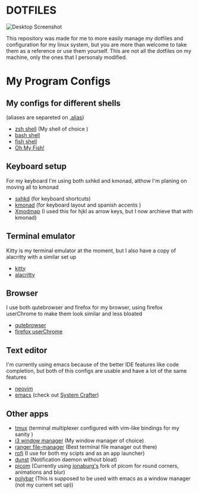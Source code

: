 # **DOTFILES**

![Desktop
Screenshot](https://github.com/migueldeoleiros/dotfiles/blob/master/.screenshots/desktop_scrot.png?raw=true)

This repository was made for me to more easily manage my dotfiles and
configuration for my linux system, but you are more than welcome to take
them as a reference or use them yourself. This are not all the dotfiles
on my machine, only the ones that I personaly modified.

# My Program Configs

## My configs for different shells 
(aliases are separeted on [.alias](https://github.com/migueldeoleiros/dotfiles/blob/master/.alias))
* [zsh shell](https://github.com/migueldeoleiros/dotfiles/blob/master/.zshrc) (My shell of choice )
* [bash shell](https://github.com/migueldeoleiros/dotfiles/blob/master/.bashrc)
* [fish shell](https://github.com/migueldeoleiros/dotfiles/tree/master/.config/fish)
* [Oh My Fish!](https://github.com/migueldeoleiros/dotfiles/tree/master/.config/omf)
        
## Keyboard setup
For my keyboard I'm using both sxhkd and kmonad, althow I'm planing on moving all to kmonad
* [sxhkd](https://github.com/migueldeoleiros/dotfiles/tree/master/.config/sxhkd) (for keyboard shortcuts)
* [kmonad](https://github.com/migueldeoleiros/dotfiles/tree/master/.config/kmonad) (for keyboard layout and spanish accents )
* [Xmodmap](https://github.com/migueldeoleiros/dotfiles/blob/master/.Xmodmap) (I used this for hjkl as arrow keys, but I now archieve that with kmonad)
        
## Terminal emulator
Kitty is my terminal emulator at the moment, but I also have a copy of alacritty with a similar set up
* [kitty](https://github.com/migueldeoleiros/dotfiles/tree/master/.config/kitty) 
* [alacritty](https://github.com/migueldeoleiros/dotfiles/tree/master/.config/alacritty)
        
## Browser
I use both qutebrowser and firefox for my browser, using firefox userChrome to make them look similar and less bloated
* [qutebrowser](https://github.com/migueldeoleiros/dotfiles/tree/master/.config/qutebrowser)
* [firefox userChrome](https://github.com/migueldeoleiros/dotfiles/tree/master/.mozilla/firefox/npjby8q7.default-release/chrome) 

## Text editor
I'm currently using emacs because of the better IDE features like code completion, but both of this configs are usable and have a lot of the same features
* [neovim](https://github.com/migueldeoleiros/dotfiles/blob/master/.config/nvim) 
* [emacs](https://github.com/migueldeoleiros/dotfiles/tree/master/.emacs.d) (check out [System Crafter](https://systemcrafters.cc/))
        
## Other apps
* [tmux](https://github.com/migueldeoleiros/dotfiles/blob/master/.config/tmux) (terminal multiplexer configured with vim-like bindings for my sanity )
* [i3 window manager](https://github.com/migueldeoleiros/dotfiles/tree/master/.config/i3) (My window manager of choice)
* [ranger file-manager](https://github.com/migueldeoleiros/dotfiles/tree/master/.config/ranger) (Best terminal file manager out there)
* [rofi](https://github.com/migueldeoleiros/dotfiles/tree/master/.config/rofi) (I use for both my scipts and as an app launcher)
* [dunst](https://github.com/migueldeoleiros/dotfiles/tree/master/.config/dunst) (Notification daemon without bloat)
* [picom](https://github.com/migueldeoleiros/dotfiles/tree/master/.config/picom.conf) (Currently using [jonaburg's](https://github.com/jonaburg/picom) fork of picom for round corners, animations and blur)
* [polybar](https://github.com/migueldeoleiros/dotfiles/tree/master/.config/polybar) (This is supposed to be used with emacs as a window manager (not my current set up))
